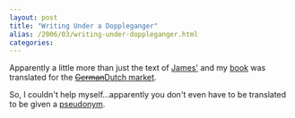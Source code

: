 ```yaml
---
layout: post
title: "Writing Under a Doppleganger"
alias: /2006/03/writing-under-doppleganger.html
categories:
---
```

Apparently a little more than just the text of [James'](http://www.redhillconsulting.com.au/blogs/james) and my [book](http://www.amazon.com/exec/obidos/redirect?link_`=ur2&camp=1789&tag=redhconsptylt-20&creative=9325&path=tg/detail/-/0764596748) was translated for the [<strike>German</strike>Dutch market](http://www.computerboek.nl/boekeninfo.asp?CODE=inhgronghq&ReferrerID=1).

So, I couldn't help myself...apparently you don't even have to be translated to be given a [pseudonym](http://www.bookshop.unimelb.edu.au/catalogue/niagra.php?SHOP=bookshop&ITEMNO=9780764596742&PHPSESSID=41abdf23ab1faa7c02677a487fad59d4).
